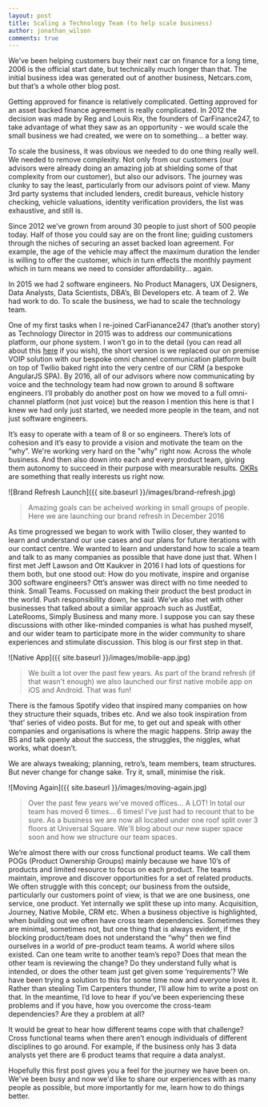 ```yaml
---
layout: post
title: Scaling a Technology Team (to help scale business)
author: jonathan_wilson
comments: true
---
```


We’ve been helping customers buy their next car on finance for a long time, 2006 is the official start date, but technically much longer than that.  The initial business idea was generated out of another business, Netcars.com, but that’s a whole other blog post.

Getting approved for finance is relatively complicated.  Getting approved for an asset backed finance agreement is really complicated.  In 2012 the decision was made by Reg and Louis Rix, the founders of CarFinance247, to take advantage of what they saw as an opportunity - we would scale the small business we had created, we were on to something… a better way.

To scale the business, it was obvious we needed to do one thing really well.  We needed to remove complexity.  Not only from our customers (our advisors were already doing an amazing job at shielding some of that complexity from our customer), but also our advisors.  The journey was clunky to say the least, particularly from our advisors point of view.  Many 3rd party systems that included lenders, credit bureaus, vehicle history checking, vehicle valuations, identity verification providers, the list was exhaustive, and still is.

Since 2012 we’ve grown from around 30 people to just short of 500 people today.  Half of those you could say are on the front line; guiding customers through the niches of securing an asset backed loan agreement. For example, the age of the vehicle may affect the maximum duration the lender is willing to offer the customer, which in turn effects the monthly payment which in turn means we need to consider affordability… again.

In 2015 we had 2 software engineers.  No Product Managers, UX Designers, Data Analysts, Data Scientists, DBA’s, BI Developers etc.  A team of 2.  We had work to do.  To scale the business, we had to scale the technology team.

One of my first tasks when I re-joined CarFianance247 (that’s another story) as Technology Director in 2015 was to address our communications platform, our phone system.  I won’t go in to the detail (you can read all about this [here](https://www.twilio.com/learn/contact-center/carfinance-247-omnichannel-contact-center) if you wish), the short version is we replaced our on premise VOIP solution with our bespoke omni channel communication platform built on top of Twilio baked right into the very centre of our CRM (a bespoke AngularJS SPA).  By 2016, all of our advisors where now communicating by voice and the technology team had now grown to around 8 software engineers.  I’ll probably do another post on how we moved to a full omni-channel platform (not just voice) but the reason I mention this here is that I knew we had only just started, we needed more people in the team, and not just software engineers.

It’s easy to operate with a team of 8 or so engineers.  There’s lots of cohesion and it’s easy to provide a vision and motivate the team on the “why”.  We're working very hard on the "why" right now.  Across the whole business. And then also down into each and every product team, giving them autonomy to succeed in their purpose with mearsurable results.  [OKRs](https://en.wikipedia.org/wiki/OKR) are something that really interests us right now.

![Brand Refresh Launch]({{ site.baseurl }}/images/brand-refresh.jpg)
> Amazing goals can be acheived working in small groups of people.  Here we are launching our brand refresh in December 2016

As time progressed we began to work with Twilio closer, they wanted to learn and understand our use cases and our plans for future iterations with our contact centre.  We wanted to learn and understand how to scale a team and talk to as many companies as possible that have done just that.  When I first met Jeff Lawson and Ott Kaukver in 2016 I had lots of questions for them both, but one stood out:  How do you motivate, inspire and organise 300 software engineers?  Ott’s answer was direct with no time needed to think.  Small Teams.  Focussed on making their product the best product in the world.  Push responsibility down, he said.  We’ve also met with other businesses that talked about a similar approach such as JustEat, LateRooms, Simply Business and many more.  I suppose you can say these discussions with other like-minded companies is what has pushed myself, and our wider team to participate more in the wider community to share experiences and stimulate discussion.  This blog is our first step in that.  

![Native App]({{ site.baseurl }}/images/mobile-app.jpg)
> We built a lot over the past few years.  As part of the brand refresh (if that wasn't enough) we also launched our first native mobile app on iOS and Android.  That was fun!

There is the famous Spotify video that inspired many companies on how they structure their squads, tribes etc. And we also took inspiration from ‘that’ series of video posts.  But for me, to get out and speak with other companies and organisations is where the magic happens.  Strip away the BS and talk openly about the success, the struggles, the niggles, what works, what doesn’t.

We are always tweaking; planning, retro’s, team members, team structures.  But never change for change sake.  Try it, small, minimise the risk.

![Moving Again]({{ site.baseurl }}/images/moving-again.jpg)
> Over the past few years we've moved offices... A LOT!  In total our team has moved 6 times... 6 times!  I've just had to recount that to be sure.  As a business we are now all located under one roof split over 3 floors at Universal Square.  We'll blog about our new super space soon and how we structure our team spaces.

We’re almost there with our cross functional product teams.  We call them POGs (Product Ownership Groups) mainly because we have 10’s of products and limited resource to focus on each product.  The teams maintain, improve and discover opportunities for a set of related products.  We often struggle with this concept; our business from the outside, particularly our customers point of view, is that we are one business, one service, one product.  Yet internally we split these up into many.  Acquisition, Journey, Native Mobile, CRM etc.  When a business objective is highlighted, when building out we often have cross team dependencies.  Sometimes they are minimal, sometimes not, but one thing that is always evident, if the blocking product/team does not understand the “why” then we find ourselves in a world of pre-product team teams.  A world where silos existed.  Can one team write to another team’s repo? Does that mean the other team is reviewing the change?  Do they understand fully what is intended, or does the other team just get given some ‘requirements’?  We have been trying a solution to this for some time now and everyone loves it.  Rather than stealing Tim Carpenters thunder, I’ll allow him to write a post on that.  In the meantime, I’d love to hear if you’ve been experiencing these problems and if you have, how you overcome the cross-team dependencies?  Are they a problem at all?

It would be great to hear how different teams cope with that challenge?  Cross functional teams when there aren’t enough individuals of different disciplines to go around.  For example, if the business only has 3 data analysts yet there are 6 product teams that require a data analyst. 

Hopefully this first post gives you a feel for the journey we have been on.  We've been busy and now we'd like to share our experiences with as many people as possible, but more importantly for me, learn how to do things better.
